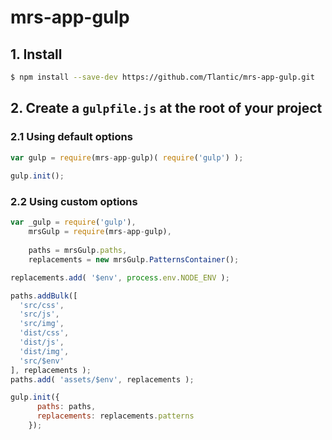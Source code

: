 # mrs-app-gulp

## 1. Install
```sh
$ npm install --save-dev https://github.com/Tlantic/mrs-app-gulp.git
```

## 2. Create a `gulpfile.js` at the root of your project

### 2.1 Using default options
```js
var gulp = require(mrs-app-gulp)( require('gulp') );
    
gulp.init();
```

### 2.2 Using custom options
```js
var _gulp = require('gulp'),
    mrsGulp = require(mrs-app-gulp),
    
    paths = mrsGulp.paths,
    replacements = new mrsGulp.PatternsContainer();

replacements.add( '$env', process.env.NODE_ENV );

paths.addBulk([
  'src/css',
  'src/js',
  'src/img',
  'dist/css',
  'dist/js',
  'dist/img',
  'src/$env'
], replacements );
paths.add( 'assets/$env', replacements );

gulp.init({
      paths: paths,
      replacements: replacements.patterns
    });
```
